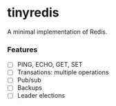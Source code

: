 # tinyredis 

A minimal implementation of Redis.

### Features
- [ ] PING, ECHO, GET, SET
- [ ] Transations: multiple operations
- [ ] Pub/sub
- [ ] Backups
- [ ] Leader elections